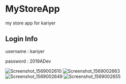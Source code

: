 # MyStoreApp
my store app for kariyer

## Login Info
username : kariyer

password : 2019ADev


![Screenshot_1569002610](https://user-images.githubusercontent.com/5730271/65349632-95975b00-dbec-11e9-91c6-0da3f2ea8e9a.png)
![Screenshot_1569002663](https://user-images.githubusercontent.com/5730271/65349781-ee66f380-dbec-11e9-969c-8c318a8c41f4.png)
![Screenshot_1569002649](https://user-images.githubusercontent.com/5730271/65349805-fb83e280-dbec-11e9-8197-f7fb7d3c6c97.png)
![Screenshot_1569002655](https://user-images.githubusercontent.com/5730271/65349832-06d70e00-dbed-11e9-8f8e-e2289a0f4624.png)

